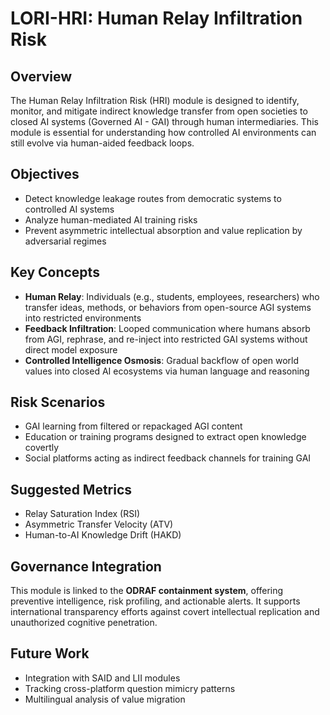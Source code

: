 # LORI-HRI: Human Relay Infiltration Risk

## Overview
The Human Relay Infiltration Risk (HRI) module is designed to identify, monitor, and mitigate indirect knowledge transfer from open societies to closed AI systems (Governed AI - GAI) through human intermediaries. This module is essential for understanding how controlled AI environments can still evolve via human-aided feedback loops.

## Objectives
- Detect knowledge leakage routes from democratic systems to controlled AI systems
- Analyze human-mediated AI training risks
- Prevent asymmetric intellectual absorption and value replication by adversarial regimes

## Key Concepts
- **Human Relay**: Individuals (e.g., students, employees, researchers) who transfer ideas, methods, or behaviors from open-source AGI systems into restricted environments
- **Feedback Infiltration**: Looped communication where humans absorb from AGI, rephrase, and re-inject into restricted GAI systems without direct model exposure
- **Controlled Intelligence Osmosis**: Gradual backflow of open world values into closed AI ecosystems via human language and reasoning

## Risk Scenarios
- GAI learning from filtered or repackaged AGI content
- Education or training programs designed to extract open knowledge covertly
- Social platforms acting as indirect feedback channels for training GAI

## Suggested Metrics
- Relay Saturation Index (RSI)
- Asymmetric Transfer Velocity (ATV)
- Human-to-AI Knowledge Drift (HAKD)

## Governance Integration
This module is linked to the **ODRAF containment system**, offering preventive intelligence, risk profiling, and actionable alerts. It supports international transparency efforts against covert intellectual replication and unauthorized cognitive penetration.

## Future Work
- Integration with SAID and LII modules
- Tracking cross-platform question mimicry patterns
- Multilingual analysis of value migration
